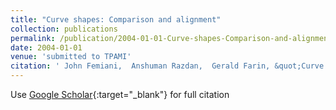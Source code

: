 ```yaml
---
title: "Curve shapes: Comparison and alignment"
collection: publications
permalink: /publication/2004-01-01-Curve-shapes-Comparison-and-alignment
date: 2004-01-01
venue: 'submitted to TPAMI'
citation: ' John Femiani,  Anshuman Razdan,  Gerald Farin, &quot;Curve shapes: Comparison and alignment.&quot; submitted to TPAMI, 2004.'
---
```

Use [Google Scholar](https://scholar.google.com/scholar?q=Curve+shapes:+Comparison+and+alignment){:target="_blank"} for full citation